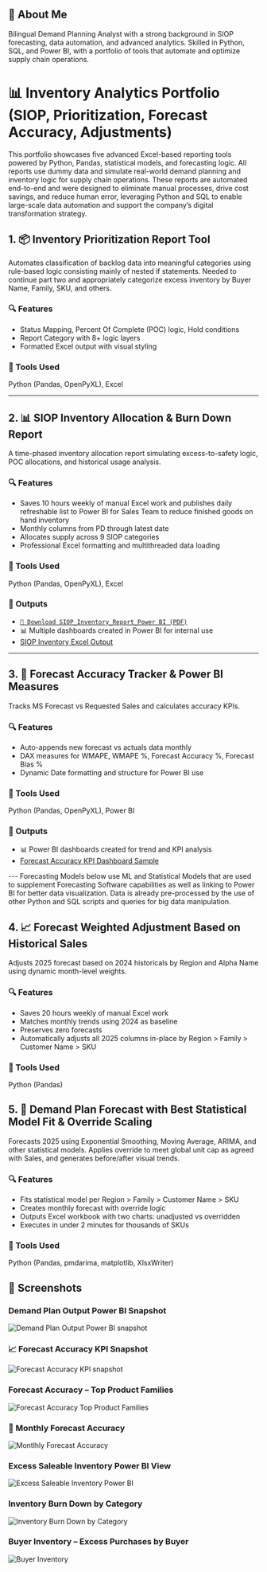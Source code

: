 ## 👋 About Me

Bilingual Demand Planning Analyst with a strong background in SIOP forecasting, data automation, and advanced analytics. Skilled in Python, SQL, and Power BI, with a portfolio of tools that automate and optimize supply chain operations.

# 📊 Inventory Analytics Portfolio (SIOP, Prioritization, Forecast Accuracy, Adjustments)

This portfolio showcases five advanced Excel-based reporting tools powered by Python, Pandas, statistical models, and forecasting logic. All reports use dummy data and simulate real-world demand planning and inventory logic for supply chain operations.
These reports are automated end-to-end and were designed to eliminate manual processes, drive cost savings, and reduce human error, leveraging Python and SQL to enable large-scale data automation and support the company’s digital transformation strategy.

## 1. 📦 Inventory Prioritization Report Tool

Automates classification of backlog data into meaningful categories using rule-based logic consisting mainly of nested if statements. Needed to continue part two and appropriately categorize excess inventory by Buyer Name, Family, SKU, and others.

### 🔍 Features
- Status Mapping, Percent Of Complete (POC) logic, Hold conditions
- Report Category with 8+ logic layers
- Formatted Excel output with visual styling

### 🧰 Tools Used
Python (Pandas, OpenPyXL), Excel

---

## 2. 📊 SIOP Inventory Allocation & Burn Down Report

A time-phased inventory allocation report simulating excess-to-safety logic, POC allocations, and historical usage analysis.

### 🔍 Features
- Saves 10 hours weekly of manual Excel work and publishes daily refreshable list to Power BI for Sales Team to reduce finished goods on hand inventory
- Monthly columns from PD through latest date
- Allocates supply across 9 SIOP categories
- Professional Excel formatting and multithreaded data loading

### 🧰 Tools Used
Python (Pandas, OpenPyXL), Excel

### 📄 Outputs
- [`📄 Download SIOP_Inventory_Report_Power BI (PDF)`](SIOP_Inventory_Report_PowerBI_Export.pdf)
- 📊 Multiple dashboards created in Power BI for internal use
- [SIOP Inventory Excel Output](SIOP_Inventory_Demo.xlsx)

---

## 3. 🎯 Forecast Accuracy Tracker & Power BI Measures

Tracks MS Forecast vs Requested Sales and calculates accuracy KPIs.

### 🔍 Features
- Auto-appends new forecast vs actuals data monthly
- DAX measures for WMAPE, WMAPE %, Forecast Accuracy %, Forecast Bias %
- Dynamic Date formatting and structure for Power BI use

### 🧰 Tools Used
Python (Pandas, OpenPyXL), Power BI

### 📄 Outputs
- 📊 Power BI dashboards created for trend and KPI analysis
- [Forecast Accuracy KPI Dashboard Sample](Forecast_Accuracy_Report_PowerBI_Export.pdf)



--- Forecasting Models below use ML and Statistical Models that are used to supplement Forecasting Software capabilities as well as linking to Power BI for better data visualization. Data is already pre-processed by the use of other Python and SQL scripts and queries for big data manipulation. 

## 4. 📈 Forecast Weighted Adjustment Based on Historical Sales

Adjusts 2025 forecast based on 2024 historicals by Region and Alpha Name using dynamic month-level weights.

### 🔍 Features
- Saves 20 hours weekly of manual Excel work
- Matches monthly trends using 2024 as baseline
- Preserves zero forecasts
- Automatically adjusts all 2025 columns in-place by Region > Family > Customer Name > SKU

### 🧰 Tools Used
Python (Pandas)


## 5. 🤖 Demand Plan Forecast with Best Statistical Model Fit & Override Scaling

Forecasts 2025 using Exponential Smoothing, Moving Average, ARIMA, and other statistical models. Applies override to meet global unit cap as agreed with Sales, and generates before/after visual trends.

### 🔍 Features
- Fits statistical model per Region > Family > Customer Name > SKU
- Creates monthly forecast with override logic
- Outputs Excel workbook with two charts: unadjusted vs overridden
- Executes in under 2 minutes for thousands of SKUs

### 🧰 Tools Used
Python (Pandas, pmdarima, matplotlib, XlsxWriter)


## 📸 Screenshots

### Demand Plan Output Power BI Snapshot
![Demand Plan Output Power BI snapshot](<Demand_Plan.png>)

### 📈 Forecast Accuracy KPI Snapshot
![Forecast Accuracy KPI snapshot](<Forecast_Accuracy_KPI.png>)

### Forecast Accuracy – Top Product Families
![Forecast Accuracy Top Product Families](<Forecast_Accuracy_Top_Product_Families.png>)

### 📅 Monthly Forecast Accuracy
![Montlhly Forecast Accuracy](<Forecast_Accuracy_KPI_by_Month.png>)

### Excess Saleable Inventory Power BI View
![Excess Saleable Inventory Power BI](<Excess_FG_Inventory_List.png>)

### Inventory Burn Down by Category
![Inventory Burn Down by Category](<Inventory_Burn_Down.png>)

### Buyer Inventory – Excess Purchases by Buyer
![Buyer Inventory](<Buyer_Excess_Inventory.png>)

